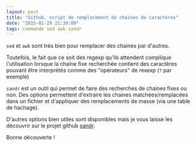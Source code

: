```yaml
---
layout: post
title: "Github, script de remplacement de chaines de caractères"
date: "2015-01-29 21:39:00"
tags: commande sed awk sandr
---
```

`sed` et `awk` sont très bien pour remplacer des chaines par d'autres. 

Toutefois, le fait que ce soit des regexp qu'ils attendent complique l'utilisation lorsque la chaine fixe recherchée contient des caractères pouvant être interprétés comme des "opérateurs" de rexexp (`?` par exemple)

`sandr` est un outil qui permet de faire des recherches de chaines fixes ou non. Des options permettent d'extraire les chaines matchées/remplacées dans un fichier et d'appliquer des remplacements de masse (via une table de hachage).

D'autres options bien utiles sont disponibles mais je vous laisse les découvrir sur le projet github [sandr](https://github.com/jfgiraud/sandr).

Bonne découverte !
